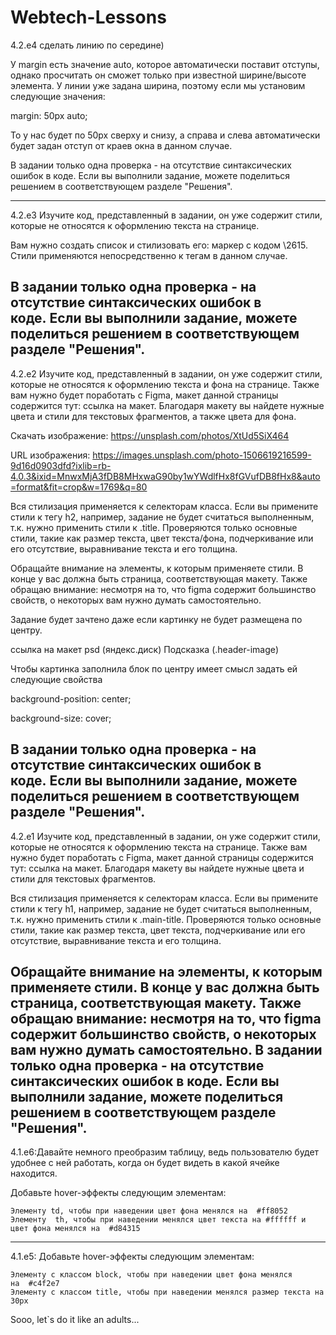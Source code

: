 # Webtech-Lessons
4.2.e4
сделать линию по середине)

У margin есть значение auto, которое автоматически поставит отступы, однако просчитать он сможет только при известной ширине/высоте элемента. У линии уже задана ширина, поэтому если мы установим следующие значения:

margin: 50px auto;

То у нас будет по 50px сверху и снизу, а справа и слева автоматически будет задан отступ от краев окна в данном случае.

В задании только одна проверка - на отсутствие синтаксических ошибок в коде. Если вы выполнили задание, можете поделиться решением в соответствующем разделе "Решения".

----------------------------------------------
4.2.e3
Изучите код, представленный в задании, он уже содержит стили, которые не относятся к оформлению текста на странице. 

Вам нужно создать список и стилизовать его: маркер с кодом \2615. Стили применяются непосредственно к тегам в данном случае.

В задании только одна проверка - на отсутствие синтаксических ошибок в коде. Если вы выполнили задание, можете поделиться решением в соответствующем разделе "Решения".
--------------------------------------------------
4.2.e2
Изучите код, представленный в задании, он уже содержит стили, которые не относятся к оформлению текста и фона на странице. Также вам нужно будет поработать с Figma, макет данной страницы содержится тут: ссылка на макет. Благодаря макету вы найдете нужные цвета и стили для текстовых фрагментов, а также цвета для фона.

Скачать изображение: https://unsplash.com/photos/XtUd5SiX464

URL изображения: https://images.unsplash.com/photo-1506619216599-9d16d0903dfd?ixlib=rb-4.0.3&ixid=MnwxMjA3fDB8MHxwaG90by1wYWdlfHx8fGVufDB8fHx8&auto=format&fit=crop&w=1769&q=80

Вся стилизация применяется к селекторам класса. Если вы примените стили к тегу h2, например, задание не будет считаться выполненным, т.к. нужно применить стили к .title. Проверяются только основные стили, такие как размер текста, цвет текста/фона, подчеркивание или его отсутствие, выравнивание текста и его толщина. 

Обращайте внимание на элементы, к которым применяете стили. В конце у вас должна быть страница, соответствующая макету. Также обращаю внимание: несмотря на то, что figma содержит большинство свойств, о некоторых вам нужно думать самостоятельно.

Задание будет зачтено даже если картинку не будет размещена по центру.

ссылка на макет psd (яндекс.диск)
Подсказка (.header-image)

Чтобы картинка заполнила блок по центру имеет смысл задать ей следующие свойства

background-position: center;

background-size: cover;

В задании только одна проверка - на отсутствие синтаксических ошибок в коде. Если вы выполнили задание, можете поделиться решением в соответствующем разделе "Решения".
---------------------------------------------------
4.2.e1
Изучите код, представленный в задании, он уже содержит стили, которые не относятся к оформлению текста на странице. Также вам нужно будет поработать с Figma, макет данной страницы содержится тут: ссылка на макет. Благодаря макету вы найдете нужные цвета и стили для текстовых фрагментов.

Вся стилизация применяется к селекторам класса. Если вы примените стили к тегу h1, например, задание не будет считаться выполненным, т.к. нужно применить стили к .main-title. Проверяются только основные стили, такие как размер текста, цвет текста, подчеркивание или его отсутствие, выравнивание текста и его толщина. 

Обращайте внимание на элементы, к которым применяете стили. В конце у вас должна быть страница, соответствующая макету. Также обращаю внимание: несмотря на то, что figma содержит большинство свойств, о некоторых вам нужно думать самостоятельно.
В задании только одна проверка - на отсутствие синтаксических ошибок в коде. Если вы выполнили задание, можете поделиться решением в соответствующем разделе "Решения".
----------------------------------------------------------

4.1.e6:Давайте немного преобразим таблицу, ведь пользователю будет удобнее с ней работать, когда он будет видеть в какой ячейке находится.

Добавьте hover-эффекты следующим элементам:

    Элементу td, чтобы при наведении цвет фона менялся на  #ff8052
    Элементу  th, чтобы при наведении менялся цвет текста на #ffffff и цвет фона менялся на  #d84315
----------------------------------------------------------

4.1.e5: Добавьте hover-эффекты следующим элементам:

    Элементу с классом block, чтобы при наведении цвет фона менялся на  #c4f2e7
    Элементу с классом title, чтобы при наведении менялся размер текста на 30px


Sooo, let`s do it like an adults...